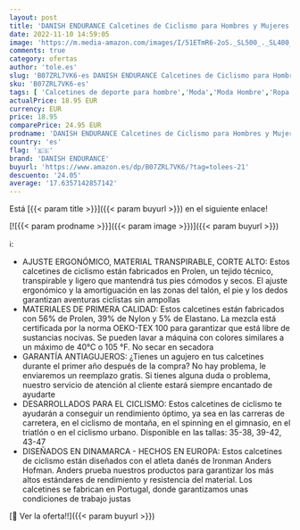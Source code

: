 ```yaml
---
layout: post
title: 'DANISH ENDURANCE Calcetines de Ciclismo para Hombres y Mujeres  Paquete de 3 Calcetines de Bicicleta Transpirables hasta el Tobillo  1 x Rayas  1 x Negro  1 x Azul   EU 43-47'
date: 2022-11-10 14:59:05
image: 'https://m.media-amazon.com/images/I/51ETmR6-2oS._SL500_._SL400_.jpg'
comments: true
category: ofertas
author: 'tole.es'
slug: 'B07ZRL7VK6-es DANISH ENDURANCE Calcetines de Ciclismo para Hombres y...'
sku: 'B07ZRL7VK6-es'
tags: [ 'Calcetines de deporte para hombre','Moda','Moda Hombre','Ropa de hombre','Ropa deportiva para hombre','bicicleta','danish endurance','🇪🇸', ]
actualPrice: 18.95 EUR
currency: EUR
price: 18.95
comparePrice: 24.95 EUR
prodname: 'DANISH ENDURANCE Calcetines de Ciclismo para Hombres y Mujeres  Paquete de 3 Calcetines de Bicicleta Transpirables hasta el Tobillo  1 x Rayas  1 x Negro  1 x Azul   EU 43-47'
country: 'es'
flag: '🇪🇸'
brand: 'DANISH ENDURANCE'
buyurl: 'https://www.amazon.es/dp/B07ZRL7VK6/?tag=tolees-21'
descuento: '24.05'
average: '17.6357142857142'
---
```


Está [{{< param title >}}]({{< param buyurl >}}) en el siguiente enlace!

[![{{< param prodname >}}]({{< param image >}})]({{< param buyurl >}})

ℹ️:

- AJUSTE ERGONÓMICO, MATERIAL TRANSPIRABLE, CORTE ALTO: Estos calcetines de ciclismo están fabricados en Prolen, un tejido técnico, transpirable y ligero que mantendrá tus pies cómodos y secos. El ajuste ergonómico y la amortiguación en las zonas del talón, el pie y los dedos garantizan aventuras ciclistas sin ampollas
- MATERIALES DE PRIMERA CALIDAD: Estos calcetines están fabricados con 56% de Prolen, 39% de Nylon y 5% de Elastano. La mezcla está certificada por la norma OEKO-TEX 100 para garantizar que está libre de sustancias nocivas. Se pueden lavar a máquina con colores similares a un máximo de 40°C o 105 °F. No secar en secadora
- GARANTÍA ANTIAGUJEROS: ¿Tienes un agujero en tus calcetines durante el primer año después de la compra? No hay problema, le enviaremos un reemplazo gratis. Si tienes alguna duda o problema, nuestro servicio de atención al cliente estará siempre encantado de ayudarte 
- DESARROLLADOS PARA EL CICLISMO: Estos calcetines de ciclismo te ayudarán a conseguir un rendimiento óptimo, ya sea en las carreras de carretera, en el ciclismo de montaña, en el spinning en el gimnasio, en el triatlón o en el ciclismo urbano. Disponible en las tallas: 35-38, 39-42, 43-47
- DISEÑADOS EN DINAMARCA - HECHOS EN EUROPA: Estos calcetines de ciclismo están diseñados con el atleta danés de Ironman Anders Hofman. Anders prueba nuestros productos para garantizar los más altos estándares de rendimiento y resistencia del material. Los calcetines se fabrican en Portugal, donde garantizamos unas condiciones de trabajo justas 

[🛒 Ver la oferta!!]({{< param buyurl >}})
